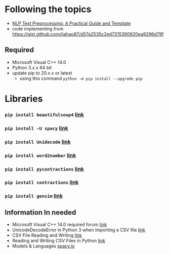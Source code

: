 # Following the topics
* [ NLP Text Preprocessing: A Practical Guide and Template][1]
* code implementing from https://gist.github.com/jiahao87/d57a2535c2ed7315390920ea9296d79f
## Required
* Microsoft Visual C++ 14.0 
* Python 3.x.x 64 bit 
* update pip to 20.x.x or latest
    * using this command `python -m pip install --upgrade pip`
# Libraries
### `pip install beautifulsoup4` [link](https://pypi.org/project/beautifulsoup4/)
### `pip install -U spacy` [link](https://spacy.io/usage)
### `pip install Unidecode` [link](https://pypi.org/project/Unidecode/)
### `pip install word2number` [link](https://pypi.org/project/word2number/)
### `pip install pycontractions` [link](https://pypi.org/project/pycontractions/)
### `pip install contractions` [link](https://pypi.org/project/contractions/)
### `pip install gensim` [link](https://pypi.org/project/gensim/)


## Information In needed
* Microsoft Visual C++ 14.0 required forum [link](https://answers.microsoft.com/en-us/windows/forum/all/microsoft-visual-c-140/6f0726e2-6c32-4719-9fe5-aa68b5ad8e6d)
* UnicodeDecodeError in Python 3 when importing a CSV file [link](https://stackoverflow.com/questions/12752313/unicodedecodeerror-in-python-3-when-importing-a-csv-file)
* CSV File Reading and Writing [link](https://docs.python.org/3/library/csv.html)
* Reading and Writing CSV Files in Python [link](https://realpython.com/python-csv/)
* Models & Languages [spacy.io](https://spacy.io/usage/models)

    
[1]: https://towardsdatascience.com/nlp-text-preprocessing-a-practical-guide-and-template-d80874676e79